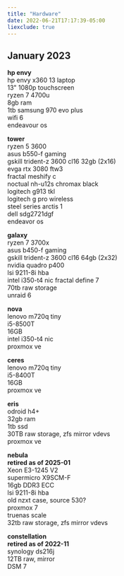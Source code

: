 ```yaml
---
title: "Hardware"
date: 2022-06-21T17:17:39-05:00
liexclude: true
---
```


## January 2023
**hp envy**   
hp envy x360 13 laptop  
13" 1080p touchscreen  
ryzen 7 4700u  
8gb ram  
1tb samsung 970 evo plus  
wifi 6  
endeavour os  

**tower**  
ryzen 5 3600  
asus b550-f gaming  
gskill trident-z 3600 cl16 32gb (2x16)  
evga rtx 3080 ftw3  
fractal meshify c  
noctual nh-u12s chromax black  
logitech g913 tkl  
logitech g pro wireless  
steel series arctis 1  
dell sdg2721dgf  
endeavor os  

**galaxy**  
ryzen 7 3700x  
asus b450-f gaming  
gskill trident-z 3600 cl16 64gb (2x32)  
nvidia quadro p400  
lsi 9211-8i hba  
intel i350-t4 nic
fractal define 7  
70tb raw storage  
unraid 6  

**nova**  
lenovo m720q tiny  
i5-8500T  
16GB  
intel i350-t4 nic  
proxmox ve  

**ceres**  
lenovo m720q tiny  
i5-8400T  
16GB   
proxmox ve  

**eris**  
odroid h4+  
32gb ram  
1tb ssd  
30TB raw storage, zfs mirror vdevs  
proxmox ve  

**nebula**  
**retired as of 2025-01**  
Xeon E3-1245 V2  
supermicro X9SCM-F  
16gb DDR3 ECC  
lsi 9211-8i hba  
old nzxt case, source 530?  
proxmox 7  
truenas scale  
32tb raw storage, zfs mirror vdevs  

**constellation**  
**retired as of 2022-11**  
synology ds216j  
12TB raw, mirror   
DSM 7   